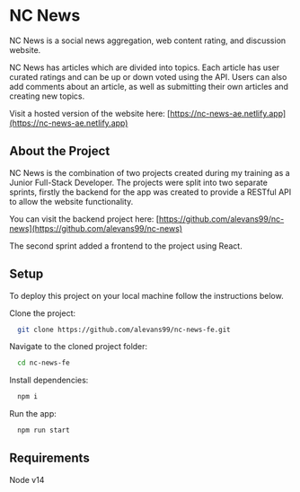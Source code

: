 # NC News

NC News is a social news aggregation, web content rating, and discussion website.

NC News has articles which are divided into topics. Each article has user curated ratings and can be up or down voted using the API. Users can also add comments about an article, as well as submitting their own articles and creating new topics.

Visit a hosted version of the website here: [https://nc-news-ae.netlify.app](https://nc-news-ae.netlify.app)

## About the Project

NC News is the combination of two projects created during my training as a Junior Full-Stack Developer. The projects were split into two separate sprints, firstly the backend for the app was created to provide a RESTful API to allow the website functionality.

You can visit the backend project here: [https://github.com/alevans99/nc-news](https://github.com/alevans99/nc-news)

The second sprint added a frontend to the project using React.

## Setup

To deploy this project on your local machine follow the instructions below.

Clone the project:

```bash
  git clone https://github.com/alevans99/nc-news-fe.git
```

Navigate to the cloned project folder:

```bash
  cd nc-news-fe
```

Install dependencies:

```bash
  npm i
```

Run the app:

```bash
  npm run start
```

## Requirements

Node v14
